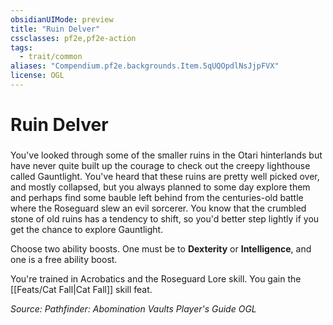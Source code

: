 ```yaml
---
obsidianUIMode: preview
title: "Ruin Delver"
cssclasses: pf2e,pf2e-action
tags:
  - trait/common
aliases: "Compendium.pf2e.backgrounds.Item.5qUQOpdlNsJjpFVX"
license: OGL
---
```

# Ruin Delver

### 






You've looked through some of the smaller ruins in the Otari hinterlands but have never quite built up the courage to check out the creepy lighthouse called Gauntlight. You've heard that these ruins are pretty well picked over, and mostly collapsed, but you always planned to some day explore them and perhaps find some bauble left behind from the centuries-old battle where the Roseguard slew an evil sorcerer. You know that the crumbled stone of old ruins has a tendency to shift, so you'd better step lightly if you get the chance to explore Gauntlight.

Choose two ability boosts. One must be to **Dexterity** or **Intelligence**, and one is a free ability boost.

You're trained in Acrobatics and the Roseguard Lore skill. You gain the [[Feats/Cat Fall|Cat Fall]] skill feat.

*Source: Pathfinder: Abomination Vaults Player's Guide*
*OGL*